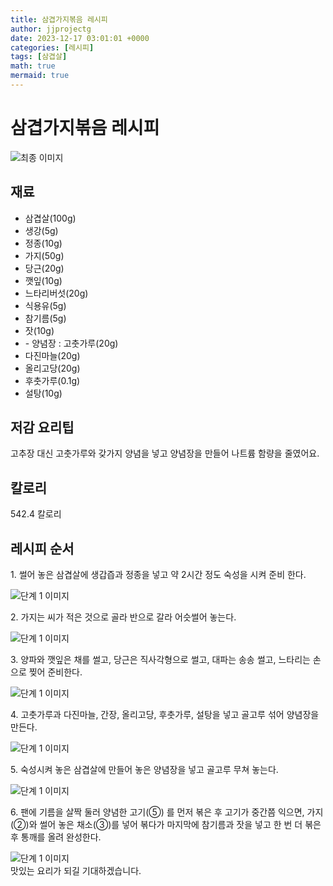 ```yaml
---
title: 삼겹가지볶음 레시피
author: jjprojectg
date: 2023-12-17 03:01:01 +0000
categories: [레시피]
tags: [삼겹살]
math: true
mermaid: true
---
```

<meta name="og:type" content="website"/>
<meta charset="UTF-8"/>
<div class="header">
  <h1>삼겹가지볶음 레시피</h1>
</div>

<div class="container my-4">
  <div class="row">
    <div class="col-12 col-md-6">
      <div class="recipe-image">
        <img src="http://www.foodsafetykorea.go.kr/uploadimg/cook/10_00539_2.png" class="step-image" alt="최종 이미지"/>
      </div>
    </div>
    <div class="col-12 col-md-6">
      <div class="ingredients">
        <h2>재료</h2>
        <ul class="card">
          <li> 삼겹살(100g) </li>
          <li>  생강(5g) </li>
          <li>  정종(10g) </li>
          <li>  가지(50g) </li>
          <li> 당근(20g) </li>
          <li>  깻잎(10g) </li>
          <li>  느타리버섯(20g) </li>
          <li> 식용유(5g) </li>
          <li>  참기름(5g) </li>
          <li>  잣(10g) </li>
          <li> - 양념장 : 고춧가루(20g) </li>
          <li>  다진마늘(20g) </li>
          <li> 올리고당(20g) </li>
          <li>  후춧가루(0.1g) </li>
          <li>  설탕(10g) </li>
</ul>
      </div>
    </div>
    <div class="col-12 col-md-6">
      <div class="ingredients">
        <h2>저감 요리팁</h2>
        <div class="card"> 
          <p>
            고추장 대신 고춧가루와 갖가지 양념을 넣고 양념장을 만들어 나트륨 함량을 줄였어요.
          </p>
        </div>
      </div>
      <div class="ingredients">
        <h2>칼로리</h2>
        <div class="card"> 
          <p>
            542.4 칼로리
          </p>
        </div>
      </div>
    </div>
  </div>

  <h2 class="my-4">레시피 순서</h2>
  <div class="card recipe-card">
    <div class="card-body recipe-step">
      <p class="card-text step-description">1. 썰어 놓은 삼겹살에 생갑즙과 정종을
넣고 약 2시간 정도 숙성을 시켜 준비
한다.</p>
      <img src="http://www.foodsafetykorea.go.kr/uploadimg/cook/20_00539_1.png" alt="단계 1 이미지" class="step-image"/>
    </div>
  </div>
  <div class="card recipe-card">
    <div class="card-body recipe-step">
      <p class="card-text step-description">2. 가지는 씨가 적은 것으로 골라 반으로
갈라 어슷썰어 놓는다.</p>
      <img src="http://www.foodsafetykorea.go.kr/uploadimg/cook/20_00539_2.png" alt="단계 1 이미지" class="step-image"/>
    </div>
  </div>
  <div class="card recipe-card">
    <div class="card-body recipe-step">
      <p class="card-text step-description">3. 양파와 깻잎은 채를 썰고, 당근은
직사각형으로 썰고, 대파는 송송 썰고,
느타리는 손으로 찢어 준비한다.</p>
      <img src="http://www.foodsafetykorea.go.kr/uploadimg/cook/20_00539_3.png" alt="단계 1 이미지" class="step-image"/>
    </div>
  </div>
  <div class="card recipe-card">
    <div class="card-body recipe-step">
      <p class="card-text step-description">4. 고춧가루과 다진마늘, 간장, 올리고당,
후춧가루, 설탕을 넣고 골고루 섞어
양념장을 만든다.</p>
      <img src="http://www.foodsafetykorea.go.kr/uploadimg/cook/20_00539_4.png" alt="단계 1 이미지" class="step-image"/>
    </div>
  </div>
  <div class="card recipe-card">
    <div class="card-body recipe-step">
      <p class="card-text step-description">5. 숙성시켜 놓은 삼겹살에 만들어 놓은
양념장을 넣고 골고루 무쳐 놓는다.</p>
      <img src="http://www.foodsafetykorea.go.kr/uploadimg/cook/20_00539_5.png" alt="단계 1 이미지" class="step-image"/>
    </div>
  </div>
  <div class="card recipe-card">
    <div class="card-body recipe-step">
      <p class="card-text step-description">6. 팬에 기름을 살짝 둘러 양념한 고기(⑤)
를 먼저 볶은 후 고기가 중간쯤 익으면,
가지(②)와 썰어 놓은 채소(③)를 넣어
볶다가 마지막에 참기름과 잣을 넣고
한 번 더 볶은 후 통깨를 올려 완성한다.</p>
      <img src="http://www.foodsafetykorea.go.kr/uploadimg/cook/20_00539_6.png" alt="단계 1 이미지" class="step-image"/>
    </div>
  </div>

</div>
맛있는 요리가 되길 기대하겠습니다.
